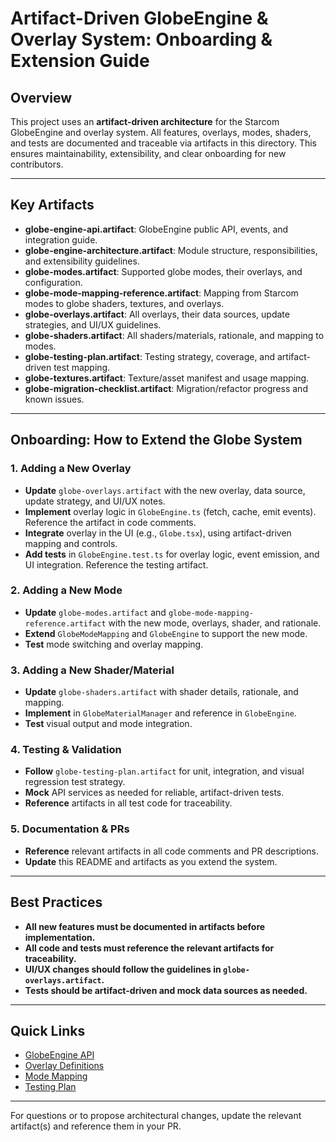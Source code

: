 # Artifact-Driven GlobeEngine & Overlay System: Onboarding & Extension Guide

## Overview
This project uses an **artifact-driven architecture** for the Starcom GlobeEngine and overlay system. All features, overlays, modes, shaders, and tests are documented and traceable via artifacts in this directory. This ensures maintainability, extensibility, and clear onboarding for new contributors.

---

## Key Artifacts
- **globe-engine-api.artifact**: GlobeEngine public API, events, and integration guide.
- **globe-engine-architecture.artifact**: Module structure, responsibilities, and extensibility guidelines.
- **globe-modes.artifact**: Supported globe modes, their overlays, and configuration.
- **globe-mode-mapping-reference.artifact**: Mapping from Starcom modes to globe shaders, textures, and overlays.
- **globe-overlays.artifact**: All overlays, their data sources, update strategies, and UI/UX guidelines.
- **globe-shaders.artifact**: All shaders/materials, rationale, and mapping to modes.
- **globe-testing-plan.artifact**: Testing strategy, coverage, and artifact-driven test mapping.
- **globe-textures.artifact**: Texture/asset manifest and usage mapping.
- **globe-migration-checklist.artifact**: Migration/refactor progress and known issues.

---

## Onboarding: How to Extend the Globe System

### 1. Adding a New Overlay
- **Update** `globe-overlays.artifact` with the new overlay, data source, update strategy, and UI/UX notes.
- **Implement** overlay logic in `GlobeEngine.ts` (fetch, cache, emit events). Reference the artifact in code comments.
- **Integrate** overlay in the UI (e.g., `Globe.tsx`), using artifact-driven mapping and controls.
- **Add tests** in `GlobeEngine.test.ts` for overlay logic, event emission, and UI integration. Reference the testing artifact.

### 2. Adding a New Mode
- **Update** `globe-modes.artifact` and `globe-mode-mapping-reference.artifact` with the new mode, overlays, shader, and rationale.
- **Extend** `GlobeModeMapping` and `GlobeEngine` to support the new mode.
- **Test** mode switching and overlay mapping.

### 3. Adding a New Shader/Material
- **Update** `globe-shaders.artifact` with shader details, rationale, and mapping.
- **Implement** in `GlobeMaterialManager` and reference in `GlobeEngine`.
- **Test** visual output and mode integration.

### 4. Testing & Validation
- **Follow** `globe-testing-plan.artifact` for unit, integration, and visual regression test strategy.
- **Mock** API services as needed for reliable, artifact-driven tests.
- **Reference** artifacts in all test code for traceability.

### 5. Documentation & PRs
- **Reference** relevant artifacts in all code comments and PR descriptions.
- **Update** this README and artifacts as you extend the system.

---

## Best Practices
- **All new features must be documented in artifacts before implementation.**
- **All code and tests must reference the relevant artifacts for traceability.**
- **UI/UX changes should follow the guidelines in `globe-overlays.artifact`.**
- **Tests should be artifact-driven and mock data sources as needed.**

---

## Quick Links
- [GlobeEngine API](./globe-engine-api.artifact)
- [Overlay Definitions](./globe-overlays.artifact)
- [Mode Mapping](./globe-mode-mapping-reference.artifact)
- [Testing Plan](./globe-testing-plan.artifact)

---

For questions or to propose architectural changes, update the relevant artifact(s) and reference them in your PR.
